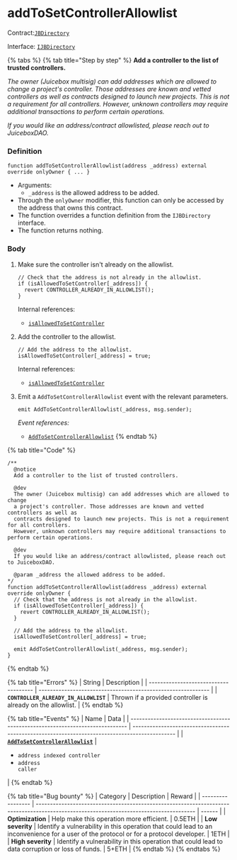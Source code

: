 # addToSetControllerAllowlist

Contract:[`JBDirectory`](../)​‌

Interface: [`IJBDirectory`](../../../interfaces/ijbdirectory.md)

{% tabs %}
{% tab title="Step by step" %}
**Add a controller to the list of trusted controllers.**

_The owner (Juicebox multisig) can add addresses which are allowed to change a project's controller._ _Those addresses are known and vetted controllers as well as contracts designed to launch new projects._ _This is not a requirement for all controllers. However, unknown controllers may require additional transactions to perform certain operations._

_If you would like an address/contract allowlisted, please reach out to JuiceboxDAO._

### Definition

```solidity
function addToSetControllerAllowlist(address _address) external override onlyOwner { ... }
```

* Arguments:
  * `_address` is the allowed address to be added.
* Through the `onlyOwner` modifier, this function can only be accessed by the address that owns this contract.
* The function overrides a function definition from the `IJBDirectory` interface.
* The function returns nothing.

### Body

1.  Make sure the controller isn't already on the allowlist.

    ```solidity
    // Check that the address is not already in the allowlist.
    if (isAllowedToSetController[_address]) {
      revert CONTROLLER_ALREADY_IN_ALLOWLIST();
    }
    ```

    Internal references:

    * [`isAllowedToSetController`](properties/isallowedtosetcontroller.md)
2.  Add the controller to the allowlist.

    ```solidity
    // Add the address to the allowlist.
    isAllowedToSetController[_address] = true;
    ```

    Internal references:

    * [`isAllowedToSetController`](properties/isallowedtosetcontroller.md)
3.  Emit a `AddToSetControllerAllowlist` event with the relevant parameters.

    ```solidity
    emit AddToSetControllerAllowlist(_address, msg.sender);
    ```

    _Event references:_

    * [`AddToSetControllerAllowlist`](../events/addtosetcontrollerallowlist.md)
{% endtab %}

{% tab title="Code" %}
```solidity
/** 
  @notice
  Add a controller to the list of trusted controllers.

  @dev
  The owner (Juicebox multisig) can add addresses which are allowed to change
  a project's controller. Those addresses are known and vetted controllers as well as
  contracts designed to launch new projects. This is not a requirement for all controllers.
  However, unknown controllers may require additional transactions to perform certain operations.

  @dev
  If you would like an address/contract allowlisted, please reach out to JuiceboxDAO.

  @param _address the allowed address to be added.
*/
function addToSetControllerAllowlist(address _address) external override onlyOwner {
  // Check that the address is not already in the allowlist.
  if (isAllowedToSetController[_address]) {
    revert CONTROLLER_ALREADY_IN_ALLOWLIST();
  }

  // Add the address to the allowlist.
  isAllowedToSetController[_address] = true;

  emit AddToSetControllerAllowlist(_address, msg.sender);
}
```
{% endtab %}

{% tab title="Errors" %}
| String                                | Description                                                  |
| ------------------------------------- | ------------------------------------------------------------ |
| **`CONTROLLER_ALREADY_IN_ALLOWLIST`** | Thrown if a provided controller is already on the allowlist. |
{% endtab %}

{% tab title="Events" %}
| Name                                                                          | Data                                                                                          |
| ----------------------------------------------------------------------------- | --------------------------------------------------------------------------------------------- |
| [**`AddToSetControllerAllowlist`**](../events/addtosetcontrollerallowlist.md) | <ul><li><code>address indexed controller</code></li><li><code>address caller</code></li></ul> |
{% endtab %}

{% tab title="Bug bounty" %}
| Category          | Description                                                                                                                            | Reward |
| ----------------- | -------------------------------------------------------------------------------------------------------------------------------------- | ------ |
| **Optimization**  | Help make this operation more efficient.                                                                                               | 0.5ETH |
| **Low severity**  | Identify a vulnerability in this operation that could lead to an inconvenience for a user of the protocol or for a protocol developer. | 1ETH   |
| **High severity** | Identify a vulnerability in this operation that could lead to data corruption or loss of funds.                                        | 5+ETH  |
{% endtab %}
{% endtabs %}
